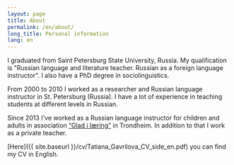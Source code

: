 ```yaml
---
layout: page
title: About
permalink: /en/about/
long_title: Personal information
lang: en
---
```


I graduated from Saint Petersburg State University, Russia. My qualification
is "Russian language and literature teacher. Russian as a foreign language
instructor". I also have a PhD degree in sociolinguistics.

From 2000 to 2010 I worked as a researcher and Russian language instructor in
St. Petersburg (Russia). I have a lot of experience in teaching students at
different levels in Russian.

Since 2013 I've worked as a Russian language instructor for children and
adults in association [“Glad i læring”](https://www.facebook.com/Russiskskole)
in Trondheim. In addition to that I work as a private teacher.

[Here]({{ site.baseurl }}/cv/Tatiana_Gavrilova_CV_side_en.pdf) you can find my
CV in English.

